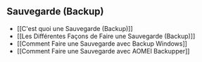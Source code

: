 ##  Sauvegarde (Backup)

- [[C'est quoi une Sauvegarde (Backup)]]
- [[Les Différentes Façons de Faire une Sauvegarde (Backup)]]
- [[Comment Faire une Sauvegarde avec Backup Windows]]
- [[Comment Faire une Sauvegarde avec AOMEI Backupper]]
